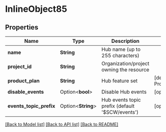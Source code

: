 # InlineObject85

## Properties

Name | Type | Description | Notes
------------ | ------------- | ------------- | -------------
**name** | **String** | Hub name (up to 255 characters) | 
**project_id** | **String** | Organization/project owning the resource | 
**product_plan** | **String** | Hub feature set | [default to ProductPlan_Shared]
**disable_events** | Option<**bool**> | Disable Hub events | [optional]
**events_topic_prefix** | Option<**String**> | Hub events topic prefix (default '$SCW/events') | [optional]

[[Back to Model list]](../README.md#documentation-for-models) [[Back to API list]](../README.md#documentation-for-api-endpoints) [[Back to README]](../README.md)


